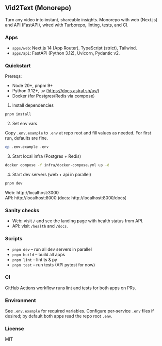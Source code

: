 ## Vid2Text (Monorepo)

Turn any video into instant, shareable insights. Monorepo with web (Next.js) and API (FastAPI), wired with Turborepo, linting, tests, and CI.

### Apps
- `apps/web`: Next.js 14 (App Router), TypeScript (strict), Tailwind.
- `apps/api`: FastAPI (Python 3.12), Uvicorn, Pydantic v2.

### Quickstart

Prereqs:
- Node 20+, pnpm 9+
- Python 3.12+, `uv` (https://docs.astral.sh/uv/)
- Docker (for Postgres/Redis via compose)

1) Install dependencies

```bash
pnpm install
```

2) Set env vars

Copy `.env.example` to `.env` at repo root and fill values as needed. For first run, defaults are fine.

```bash
cp .env.example .env
```

3) Start local infra (Postgres + Redis)

```bash
docker compose -f infra/docker-compose.yml up -d
```

4) Start dev servers (web + api in parallel)

```bash
pnpm dev
```

Web: http://localhost:3000  
API: http://localhost:8000 (docs: http://localhost:8000/docs)

### Sanity checks
- Web: visit `/` and see the landing page with health status from API.
- API: visit `/health` and `/docs`.

### Scripts
- `pnpm dev` – run all dev servers in parallel
- `pnpm build` – build all apps
- `pnpm lint` – lint ts & py
- `pnpm test` – run tests (API pytest for now)

### CI
GitHub Actions workflow runs lint and tests for both apps on PRs.

### Environment
See `.env.example` for required variables. Configure per-service `.env` files if desired; by default both apps read the repo root `.env`.

### License
MIT



